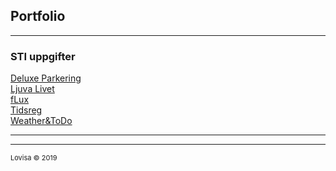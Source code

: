 ## Portfolio

---

### STI uppgifter

[Deluxe Parkering](/Deluxe-Parkering)<br>
<a href="https://github.com/lovisa/Ljuva-Livet">Ljuva Livet</a><br>
<a href="https://github.com/lovisa/fLux">fLux</a><br>
<a href="https://github.com/lovisa/Tidsreg">Tidsreg</a><br>
<a href="https://github.com/lovisa/Weather-ToDo">Weather&ToDo</a><br>

---






---
<p style="font-size:11px">Lovisa © 2019</p>
